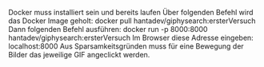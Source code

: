 Docker muss installiert sein und bereits laufen
Über folgenden Befehl wird das Docker Image geholt: docker pull hantadev/giphysearch:ersterVersuch
Dann folgenden Befehl ausführen: docker run -p 8000:8000 hantadev/giphysearch:ersterVersuch
Im Browser diese Adresse eingeben: localhost:8000
Aus Sparsamkeitsgründen muss für eine Bewegung der Bilder das jeweilige GIF angeclickt werden. 
